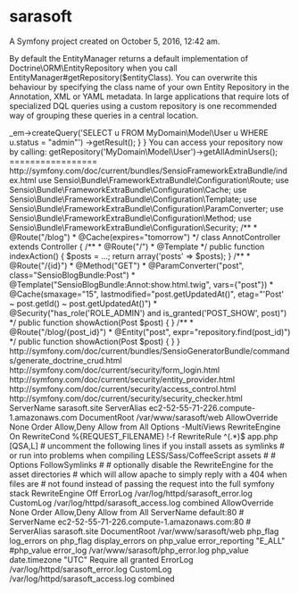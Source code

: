 sarasoft
========

A Symfony project created on October 5, 2016, 12:42 am.



By default the EntityManager returns a default implementation of Doctrine\ORM\EntityRepository when you call EntityManager#getRepository($entityClass). You can overwrite this behaviour by specifying the class name of your own Entity Repository in the Annotation, XML or YAML metadata. In large applications that require lots of specialized DQL queries using a custom repository is one recommended way of grouping these queries in a central location.

<?php
namespace MyDomain\Model;

use Doctrine\ORM\EntityRepository;
use Doctrine\ORM\Mapping as ORM;

/**
 * @ORM\Entity(repositoryClass="MyDomain\Model\UserRepository")
 */
class User
{

}

class UserRepository extends EntityRepository
{
    public function getAllAdminUsers()
    {
        return $this->_em->createQuery('SELECT u FROM MyDomain\Model\User u WHERE u.status = "admin"')
                         ->getResult();
    }
}
You can access your repository now by calling:

<?php
// $em instanceof EntityManager

$admins = $em->getRepository('MyDomain\Model\User')->getAllAdminUsers();


=================

http://symfony.com/doc/current/bundles/SensioFrameworkExtraBundle/index.html


use Sensio\Bundle\FrameworkExtraBundle\Configuration\Route;
use Sensio\Bundle\FrameworkExtraBundle\Configuration\Cache;
use Sensio\Bundle\FrameworkExtraBundle\Configuration\Template;
use Sensio\Bundle\FrameworkExtraBundle\Configuration\ParamConverter;
use Sensio\Bundle\FrameworkExtraBundle\Configuration\Method;
use Sensio\Bundle\FrameworkExtraBundle\Configuration\Security;

/**
 * @Route("/blog")
 * @Cache(expires="tomorrow")
 */
class AnnotController extends Controller
{
    /**
     * @Route("/")
     * @Template
     */
    public function indexAction()
    {
        $posts = ...;

        return array('posts' => $posts);
    }

    /**
     * @Route("/{id}")
     * @Method("GET")
     * @ParamConverter("post", class="SensioBlogBundle:Post")
     * @Template("SensioBlogBundle:Annot:show.html.twig", vars={"post"})
     * @Cache(smaxage="15", lastmodified="post.getUpdatedAt()", etag="'Post' ~ post.getId() ~ post.getUpdatedAt()")
     * @Security("has_role('ROLE_ADMIN') and is_granted('POST_SHOW', post)")
     */
    public function showAction(Post $post)
    {
    }




    /**
     * @Route("/blog/{post_id}")
     * @Entity("post", expr="repository.find(post_id)")
     */
    public function showAction(Post $post)
    {
    }

}



http://symfony.com/doc/current/bundles/SensioGeneratorBundle/commands/generate_doctrine_crud.html

http://symfony.com/doc/current/security/form_login.html
http://symfony.com/doc/current/security/entity_provider.html
http://symfony.com/doc/current/security/access_control.html
http://symfony.com/doc/current/security/security_checker.html




<VirtualHost *:80>

    ServerName sarasoft.site
    ServerAlias ec2-52-55-71-226.compute-1.amazonaws.com

    DocumentRoot /var/www/sarasoft/web

    <Directory /var/www/sarasoft/web>
        AllowOverride None
        Order Allow,Deny
        Allow from All

        <IfModule mod_rewrite.c>
            Options -MultiViews
            RewriteEngine On
            RewriteCond %{REQUEST_FILENAME} !-f
            RewriteRule ^(.*)$ app.php [QSA,L]
        </IfModule>
    </Directory>

    # uncomment the following lines if you install assets as symlinks
    # or run into problems when compiling LESS/Sass/CoffeeScript assets
    # <Directory /var/www/sarasoft/web>
    #     Options FollowSymlinks
    # </Directory>

    # optionally disable the RewriteEngine for the asset directories
    # which will allow apache to simply reply with a 404 when files are
    # not found instead of passing the request into the full symfony stack
    <Directory/var/www/sarasoft/web/bundles>
        <IfModule mod_rewrite.c>
            RewriteEngine Off
        </IfModule>
    </Directory>

    ErrorLog /var/log/httpd/sarasoft_error.log
    CustomLog /var/log/httpd/sarasoft_access.log combined
</VirtualHost>


    AllowOverride None
    Order Allow,Deny
    Allow from All
<VirtualHost *:80>

    ServerName default:80

    # ServerName ec2-52-55-71-226.compute-1.amazonaws.com:80
    # ServerAlias sarasoft.site

        DocumentRoot /var/www/sarasoft/web

    php_flag log_errors on
    php_flag display_errors on
    php_value error_reporting "E_ALL"
    #php_value error_log /var/www/sarasoft/php_error.log
    php_value date.timezone "UTC"

        <Directory /var/www/sarasoft/web>
                Require all granted
        </Directory>

        ErrorLog /var/log/httpd/sarasoft_error.log
        CustomLog /var/log/httpd/sarasoft_access.log combined
</VirtualHost>
